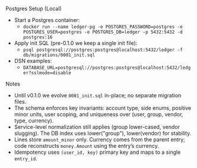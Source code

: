 Postgres Setup (Local)

- Start a Postgres container:
  - `docker run --name ledger-pg -e POSTGRES_PASSWORD=postgres -e POSTGRES_USER=postgres -e POSTGRES_DB=ledger -p 5432:5432 -d postgres:16`
- Apply init SQL (pre-0.1.0 we keep a single init file):
  - `psql postgresql://postgres:postgres@localhost:5432/ledger -f db/migrations/0001_init.sql`
- DSN examples:
  - `DATABASE_URL=postgresql://postgres:postgres@localhost:5432/ledger?sslmode=disable`

Notes
- Until v0.1.0 we evolve `0001_init.sql` in-place; no separate migration files.
- The schema enforces key invariants: account type, side enums, positive minor units, user scoping, and uniqueness over (user, group, vendor, type, currency).
- Service-level normalization still applies (group lower-cased, vendor slugging). The DB index uses lower("group"), lower(vendor) for stability.
- Lines store `amount_minor` only. Currency comes from the parent entry; code reconstructs `money.Amount` using the entry’s currency.
- Idempotency uses `(user_id, key)` primary key and maps to a single `entry_id`.
